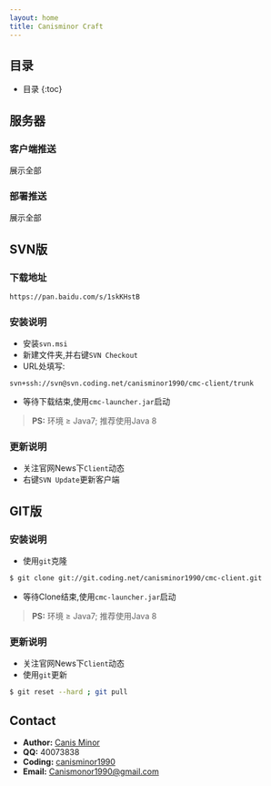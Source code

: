 ```yaml
---
layout: home
title: Canisminor Craft
---
```


## 目录

* 目录
{:toc}

## 服务器
   
<div class="w-group" id="server"></div>
    
### 客户端推送

<div class="show-btn" id="clientShow">展示全部</div>
<div class="w-group" id="client"></div>

### 部署推送

<div class="show-btn" id="hookShow">展示全部</div>
<div class="w-group" id="hook"></div>

## SVN版

### 下载地址

```sh
https://pan.baidu.com/s/1skKHstB
```

### 安装说明

- 安装`svn.msi`
- 新建文件夹,并右键`SVN Checkout`
- URL处填写:

```
svn+ssh://svn@svn.coding.net/canisminor1990/cmc-client/trunk
```

- 等待下载结束,使用`cmc-launcher.jar`启动

> **PS:** 环境 ≥ Java7; 推荐使用Java 8

### 更新说明

- 关注官网News下`Client`动态
- 右键`SVN Update`更新客户端

## GIT版

### 安装说明

- 使用`git`克隆

```bash
$ git clone git://git.coding.net/canisminor1990/cmc-client.git
```
- 等待Clone结束,使用`cmc-launcher.jar`启动

> **PS:** 环境 ≥ Java7; 推荐使用Java 8

### 更新说明

- 关注官网News下`Client`动态
- 使用`git`更新

```bash
$ git reset --hard ; git pull
```

## Contact

- **Author:** [Canis Minor](http://canisminor.cc)
- **QQ:** 40073838
- **Coding:** [canisminor1990](https://coding.net/u/canisminor1990)
- **Email:** [Canismonor1990@gmail.com](Canismonor1990@gmail.com)